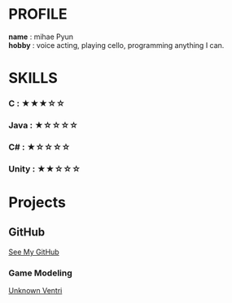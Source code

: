 # PROFILE

**name** : mihae Pyun<br>
**hobby** : voice acting, playing cello, programming anything I can.

# SKILLS

### C :      ★★★☆☆ <br>
### Java :   ★☆☆☆☆
### C# :     ★☆☆☆☆
### Unity :  ★★☆☆☆

# Projects

## GitHub
[See My GitHub](https://github.com/smilehae)

### Game Modeling 
[Unknown Ventri](#)


